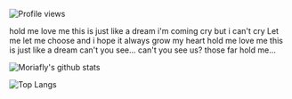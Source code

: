 ![Profile views](https://gpvc.arturio.dev/Moriafly)

hold me
love me
this is just like a dream
i'm coming cry
but i can't cry
Let me let me choose
and i hope it always grow my heart
hold me
love me
this is just like a dream
can't you see...
can't you see us?
those far
hold me...

![Moriafly's github stats](https://github-readme-stats.vercel.app/api?username=Moriafly&count_private=false&show_icons=true&&bg_color=30,165880,169c5a&title_color=fff&text_color=fff)

![Top Langs](https://github-readme-stats.vercel.app/api/top-langs/?username=Moriafly&theme=vue&layout=compact&hide=Rich%20Text%20Format,CSS,HTML,VBA)
